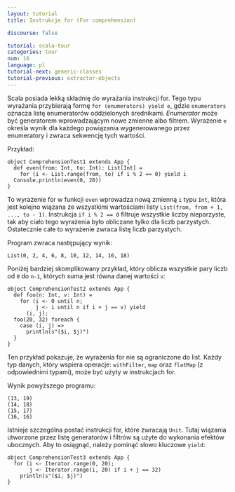 ```yaml
---
layout: tutorial
title: Instrukcje for (For comprehension)

discourse: false

tutorial: scala-tour
categories: tour
num: 16
language: pl
tutorial-next: generic-classes
tutorial-previous: extractor-objects
---
```


Scala posiada lekką składnię do wyrażania instrukcji for. Tego typu wyrażania przybierają formę `for (enumerators) yield e`, gdzie `enumerators` oznacza listę enumeratorów oddzielonych średnikami. *Enumerator* może być generatorem wprowadzającym nowe zmienne albo filtrem. Wyrażenie `e` określa wynik dla każdego powiązania wygenerowanego przez enumeratory i zwraca sekwencję tych wartości.

Przykład:
 
```tut
object ComprehensionTest1 extends App {
  def even(from: Int, to: Int): List[Int] =
    for (i <- List.range(from, to) if i % 2 == 0) yield i
  Console.println(even(0, 20))
}
```
 
To wyrażenie for w funkcji `even` wprowadza nową zmienną `i` typu `Int`, która jest kolejno wiązana ze wszystkimi wartościami listy `List(from, from + 1, ..., to - 1)`. Instrukcja `if i % 2 == 0` filtruje wszystkie liczby nieparzyste, tak aby ciało tego wyrażenia było obliczane tylko dla liczb parzystych. Ostatecznie całe to wyrażenie zwraca listę liczb parzystych.

Program zwraca następujący wynik:

```
List(0, 2, 4, 6, 8, 10, 12, 14, 16, 18)
```

Poniżej bardziej skomplikowany przykład, który oblicza wszystkie pary liczb od `0` do `n-1`, których suma jest równa danej wartości `v`:
 
```tut
object ComprehensionTest2 extends App {
  def foo(n: Int, v: Int) =
    for (i <- 0 until n;
         j <- i until n if i + j == v) yield
      (i, j);
  foo(20, 32) foreach {
    case (i, j) =>
      println(s"($i, $j)")
  }
}
```
 
Ten przykład pokazuje, że wyrażenia for nie są ograniczone do list. Każdy typ danych, który wspiera operacje: `withFilter`, `map` oraz `flatMap` (z odpowiednimi typami), może być użyty w instrukcjach for.

Wynik powyższego programu:

```
(13, 19)
(14, 18)
(15, 17)
(16, 16)
```

Istnieje szczególna postać instrukcji for, które zwracają `Unit`. Tutaj wiązania utworzone przez listę generatorów i filtrów są użyte do wykonania efektów ubocznych. Aby to osiągnąć, należy pominąć słowo kluczowe `yield`:
 
```
object ComprehensionTest3 extends App {
  for (i <- Iterator.range(0, 20);
       j <- Iterator.range(i, 20) if i + j == 32)
    println(s"($i, $j)")
}
```
